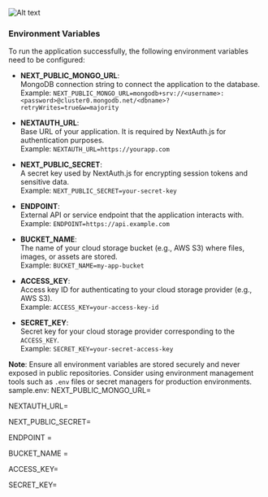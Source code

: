 
![Alt text](https://res.cloudinary.com/dklv0c2br/image/upload/v1724440589/cafe_rfyeor.png)    

### Environment Variables

To run the application successfully, the following environment variables need to be configured:

- **NEXT_PUBLIC_MONGO_URL**:  
  MongoDB connection string to connect the application to the database.  
  Example: `NEXT_PUBLIC_MONGO_URL=mongodb+srv://<username>:<password>@cluster0.mongodb.net/<dbname>?retryWrites=true&w=majority`

- **NEXTAUTH_URL**:  
  Base URL of your application. It is required by NextAuth.js for authentication purposes.  
  Example: `NEXTAUTH_URL=https://yourapp.com`

- **NEXT_PUBLIC_SECRET**:  
  A secret key used by NextAuth.js for encrypting session tokens and sensitive data.  
  Example: `NEXT_PUBLIC_SECRET=your-secret-key`

- **ENDPOINT**:  
  External API or service endpoint that the application interacts with.  
  Example: `ENDPOINT=https://api.example.com`

- **BUCKET_NAME**:  
  The name of your cloud storage bucket (e.g., AWS S3) where files, images, or assets are stored.  
  Example: `BUCKET_NAME=my-app-bucket`

- **ACCESS_KEY**:  
  Access key ID for authenticating to your cloud storage provider (e.g., AWS S3).  
  Example: `ACCESS_KEY=your-access-key-id`

- **SECRET_KEY**:  
  Secret key for your cloud storage provider corresponding to the `ACCESS_KEY`.  
  Example: `SECRET_KEY=your-secret-access-key`

**Note**: Ensure all environment variables are stored securely and never exposed in public repositories. Consider using environment management tools such as `.env` files or secret managers for production environments.
sample.env:
NEXT_PUBLIC_MONGO_URL=

NEXTAUTH_URL=

NEXT_PUBLIC_SECRET=

ENDPOINT = 

BUCKET_NAME = 

ACCESS_KEY=

SECRET_KEY=
